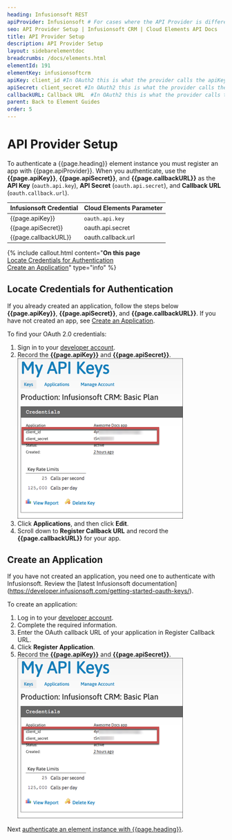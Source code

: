 ```yaml
---
heading: Infusionsoft REST
apiProvider: Infusionsoft # For cases where the API Provider is different than the element name. e;g;, ServiceNow vs. ServiceNow Oauth
seo: API Provider Setup | Infusionsoft CRM | Cloud Elements API Docs
title: API Provider Setup
description: API Provider Setup
layout: sidebarelementdoc
breadcrumbs: /docs/elements.html
elementId: 191
elementKey: infusionsoftcrm
apiKey: client_id #In OAuth2 this is what the provider calls the apiKey, like Client ID, Consumer Key, API Key, or just Key
apiSecret: client_secret #In OAuth2 this is what the provider calls the apiSecret, like Client Secret, Consumer Secret, API Secret, or just Secret
callbackURL: Callback URL  #In OAuth2 this is what the provider calls the callbackURL, like Redirect URL, App URL, or just Callback URL
parent: Back to Element Guides
order: 5
---
```


# API Provider Setup

To authenticate a {{page.heading}} element instance you must register an app with {{page.apiProvider}}. When you authenticate, use the **{{page.apiKey}}**, **{{page.apiSecret}}**, and **{{page.callbackURL}}** as the **API Key** (`oauth.api.key`), **API Secret** (`oauth.api.secret`), and **Callback URL** (`oauth.callback.url`).


| Infusionsoft Credential | Cloud Elements Parameter   |
| :------------- | :------------- |
|  {{page.apiKey}} | `oauth.api.key`  |
|  {{page.apiSecret}}  |oauth.api.secret |
|  {{page.callbackURL}}  |  oauth.callback.url  |

{% include callout.html content="<strong>On this page</strong></br><a href=#locate-credentials-for-authentication>Locate Credentials for Authentication</a></br><a href=#create-an-application>Create an Application</a>" type="info" %}

## Locate Credentials for Authentication

If you already created an application, follow the steps below **{{page.apiKey}}**, **{{page.apiSecret}}**, and **{{page.callbackURL}}**. If you have not created an app, see [Create an Application](#create-an-application).

To find your OAuth 2.0 credentials:

1. Sign in to your [developer account](https://keys.developer.infusionsoft.com/apps/mykeys).
3. Record the **{{page.apiKey}}** and **{{page.apiSecret}}**.
![Key secret and URL](/assets/img/elements/infusionsoft/infusionsoft_creds.png)
4. Click **Applications**, and then click **Edit**.
3. Scroll down to **Register Callback URL** and record the **{{page.callbackURL}}** for your app.

## Create an Application

If you have not created an application, you need one to authenticate with Infusionsoft. Review the [latest Infusionsoft documentation] (https://developer.infusionsoft.com/getting-started-oauth-keys/).

To create an application:

1. Log in to your [developer account](https://keys.developer.infusionsoft.com/apps/).
3. Complete the required information.
4. Enter the OAuth callback URL of your application in Register Callback URL.
4. Click **Register Application**.
3. Record the **{{page.apiKey}}** and **{{page.apiSecret}}**.
![Key secret and URL](/assets/img/elements/infusionsoft/infusionsoft_creds.png)

Next [authenticate an element instance with {{page.heading}}](authenticate.html).
